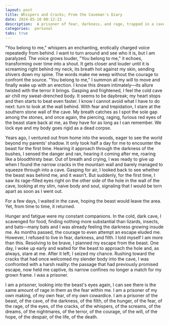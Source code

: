 ```yaml
---
layout: post
title: Whispers and Cracks; From the Caveman's Diary
date: 2024-05-10 00:12:13
description:  A prisoner of fear, darkness, and rage, trapped in a cave with a beast.
categories:  personal
tabs: true
---
```



"You belong to me," whispers an enchanting, erotically charged voice repeatedly from behind. I want to turn around and see who it is, but I am paralyzed. The voice grows louder, "You belong to me," it echoes, transforming over time into a shout. It gets closer and louder until it is screaming right behind my neck, its breath hot against my skin, sending shivers down my spine. The words make me weep without the courage to confront the source. "You belong to me," I summon all my will to move and finally wake up with an erection. I know this dream intimately—its allure twisted with the terror it brings.
Gasping and frightened, I feel the cold cave air chill my sweat-drenched body. It seems to be daybreak; my heart stops and then starts to beat even faster. I know I cannot avoid what I have to do next: turn to look at the wall behind. With fear and trepidation, I stare at the southern stone wall of the cave. My breath catches as I spot the sole gap among the stones, and once again, the piercing, raging, furious red eyes of the beast stare back at me, as they have for as long as I can remember. We lock eye and my body goes rigid as a dead corpse.

Years ago, I ventured out from home into the woods, eager to see the world beyond my parents' shadow. It only took half a day for me to encounter the beast for the first time. Hearing it approach through the darkness of the bushes, I sensed the danger and ran, hearing it coming after me, roaring like a bloodthirsty bear. Out of breath and crying, I was ready to give up when I found the narrow cracks in the mountain wall and barely managed to squeeze through into a cave. Gasping for air, I looked back to see whether the beast was behind me, and it wasn’t. But suddenly, for the first time, I saw its rage-filled eyes right on the other side of the hole in the wall of the cave, looking at my slim, naive body and soul, signaling that I would be torn apart as soon as I went out.

For a few days, I waited in the cave, hoping the beast would leave the area. Yet, from time to time, it returned. 

Hunger and fatigue were my constant companions. In the cold, dark cave, I scavenged for food, finding nothing more substantial than lizards, insects, and bats—many bats and I was already feeling the darkness growing insude me. As months passed, the courage to even attempt an escape eluded me. However, I refused to live in fear, darkness, and filth. I told myself I am more than this. Resolving to be brave, I planned my escape from the beast. One day, I woke up early and waited for the beast to approach the hole and, as always, stare at me. After it left, I seized my chance. Rushing toward the cracks that had once welcomed my slender body into the cave, I was confronted with a harsh reality: the passage that had previously promised escape, now held me captive, its narrow confines no longer a match for my grown frame. I was a prisoner. 

I am a prisoner, looking into the beast's eyes again, I can see there is the same amount of rage in them as the fear within me. I am a prisoner of my own making, of my own fear, of my own cowardice. I am a prisoner of the beast, of the cave, of the darkness, of the filth, of the hunger, of the fear, of the rage, of the eyes, of the cracks, of the whispers, of the screams, of the dreams, of the nightmares, of the terror, of the courage, of the will, of the hope, of the despair, of the life, of the death. 